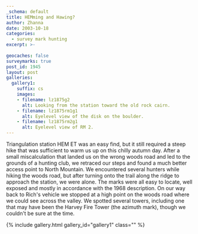 ```yaml
---
_schema: default
title: HEMming and Hawing?
author: Zhanna
date: 2003-10-18
categories:
  - survey mark hunting
excerpt: >- 
  
geocaches: false
surveymarks: true
post_id: 1945
layout: post             
galleries:
  gallery1:
    suffix: cs
    images:
    - filename: lz1875g2
      alt: Looking from the station toward the old rock cairn.
    - filename: lz1875rm1g1
      alt: Eyelevel view of the disk on the boulder.
    - filename: lz1875rm2g1
      alt: Eyelevel view of RM 2. 
---
```


Triangulation station HEM ET was an easy find, but it still required a steep hike that was sufficient to warm us up on this chilly autumn day. After a small miscalculation that landed us on the wrong woods road and led to the grounds of a hunting club, we retraced our steps and found a much better access point to North Mountain. We encountered several hunters while hiking the woods road, but after turning onto the trail along the ridge to approach the station, we were alone. The marks were all easy to locate, well exposed and mostly in accordance with the 1968 description. On our way back to Rich's vehicle we stopped at a high point on the woods road where we could see across the valley. We spotted several towers, including one that may have been the Harvey Fire Tower (the azimuth mark), though we couldn't be sure at the time.

{% include gallery.html gallery_id="gallery1" class="" %}